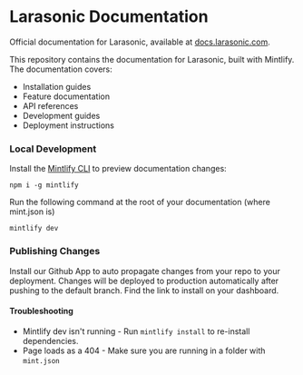 # Larasonic Documentation

Official documentation for Larasonic, available at [docs.larasonic.com](https://docs.larasonic.com).

This repository contains the documentation for Larasonic, built with Mintlify. The documentation covers:

- Installation guides
- Feature documentation
- API references
- Development guides
- Deployment instructions

### Local Development

Install the [Mintlify CLI](https://www.npmjs.com/package/mintlify) to preview documentation changes:

```
npm i -g mintlify
```

Run the following command at the root of your documentation (where mint.json is)

```
mintlify dev
```

### Publishing Changes

Install our Github App to auto propagate changes from your repo to your deployment. Changes will be deployed to production automatically after pushing to the default branch. Find the link to install on your dashboard. 

#### Troubleshooting

- Mintlify dev isn't running - Run `mintlify install` to re-install dependencies.
- Page loads as a 404 - Make sure you are running in a folder with `mint.json`
